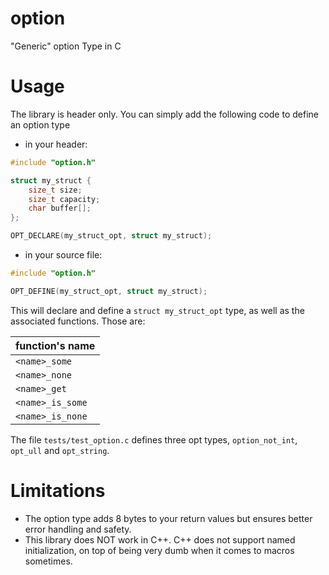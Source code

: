 # option

"Generic" option Type in C

# Usage

The library is header only. You can simply add the following code to define an option type

* in your header:
```c
#include "option.h"

struct my_struct {
    size_t size;
    size_t capacity;
    char buffer[];
};

OPT_DECLARE(my_struct_opt, struct my_struct);
```

* in your source file:
```c
#include "option.h"

OPT_DEFINE(my_struct_opt, struct my_struct);
```

This will declare and define a `struct my_struct_opt` type, as well as the associated
functions. Those are:

|function's name|
|---|
|`<name>_some`|
|`<name>_none`|
|`<name>_get`|
|`<name>_is_some`|
|`<name>_is_none`|

The file `tests/test_option.c` defines three opt types, `option_not_int`, `opt_ull` and
`opt_string`.

# Limitations

* The option type adds 8 bytes to your return values but ensures better error handling
and safety.
* This library does NOT work in C++. C++ does not support named initialization, on top
of being very dumb when it comes to macros sometimes.
